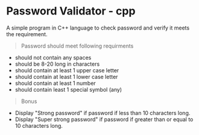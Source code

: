 Password Validator - cpp
========================
A simple program in C++ language to check password and verify it meets the requirement. 

> Password should meet following requirments
* should not contain any spaces
* should be 8-20 long in characters
* should contain at least 1 upper case letter
* should contain at least 1 lower case letter
* should contain at least 1 number
* should contain least 1 special symbol (any)

> Bonus 
* Display "Strong password" if password if less than 10 characters long. 
* Display "Super strong password" if password if greater than or equal to 10 characters long. 
